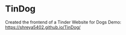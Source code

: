# TinDog
Created the frontend of a Tinder Website for Dogs 
Demo: https://shreya5402.github.io/TinDog/
